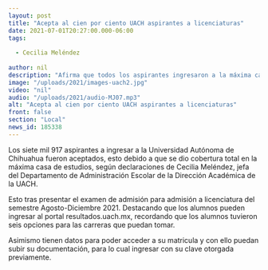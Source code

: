 ```yaml
---
layout: post
title: "Acepta al cien por ciento UACH aspirantes a licenciaturas"
date: 2021-07-01T20:27:00.000-06:00
tags:
  
  - Cecilia Meléndez
  
author: nil
description: "Afirma que todos los aspirantes ingresaron a la máxima casa de estudios."
image: "/uploads/2021/images-uach2.jpg"
video: "nil"
audio: "/uploads/2021/audio-MJ07.mp3"
alt: "Acepta al cien por ciento UACH aspirantes a licenciaturas"
front: false
section: "Local"
news_id: 185338
---
```


Los siete mil 917 aspirantes a ingresar a la Universidad Autónoma de Chihuahua fueron aceptados, esto debido a que se dio cobertura total en la máxima casa de estudios, según declaraciones de Cecilia Meléndez, jefa del Departamento de Administración Escolar de la Dirección Académica de la UACH.

Esto tras presentar el examen de admisión para admisión a licenciatura del semestre Agosto-Diciembre 2021. Destacando que los alumnos pueden ingresar al portal  resultados.uach.mx, recordando que los alumnos tuvieron seis opciones para las carreras que puedan tomar.

Asimismo tienen datos para poder acceder a su matricula y con ello puedan subir su documentación, para lo cual ingresar con su clave otorgada previamente. 
